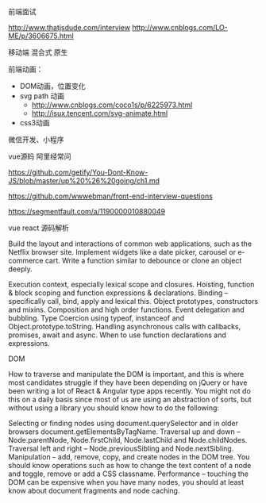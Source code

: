 前端面试

<http://www.thatjsdude.com/interview>
<http://www.cnblogs.com/LO-ME/p/3606675.html>

移动端
混合式 原生

前端动画：
* DOM动画，位置变化
* svg path 动画
  * <http://www.cnblogs.com/coco1s/p/6225973.html>
  * <http://isux.tencent.com/svg-animate.html>
* css3动画

微信开发、小程序

vue源码 阿里经常问

<https://github.com/getify/You-Dont-Know-JS/blob/master/up%20%26%20going/ch1.md>

<https://github.com/wwwebman/front-end-interview-questions>

<https://segmentfault.com/a/1190000010880049>

vue react 源码解析

Build the layout and interactions of common web applications, such as the Netflix browser site.
Implement widgets like a date picker, carousel or e-commerce cart.
Write a function similar to debounce or clone an object deeply.

Execution context, especially lexical scope and closures.
Hoisting, function & block scoping and function expressions & declarations.
Binding – specifically call, bind, apply and lexical this.
Object prototypes, constructors and mixins.
Composition and high order functions.
Event delegation and bubbling.
Type Coercion using typeof, instanceof and Object.prototype.toString.
Handling asynchronous calls with callbacks, promises, await and async.
When to use function declarations and expressions.

DOM

How to traverse and manipulate the DOM is important, and this is where most candidates struggle if they have been depending on jQuery or have been writing a lot of React & Angular type apps recently. You might not do this on a daily basis since most of us are using an abstraction of sorts, but without using a library you should know how to do the following:

Selecting or finding nodes using document.querySelector and in older browsers document.getElementsByTagName.
Traversal up and down – Node.parentNode, Node.firstChild, Node.lastChild and Node.childNodes.
Traversal left and right – Node.previousSibling and Node.nextSibling.
Manipulation – add, remove, copy, and create nodes in the DOM tree. You should know operations such as how to change the text content of a node and toggle, remove or add a CSS classname.
Performance – touching the DOM can be expensive when you have many nodes, you should at least know about document fragments and node caching.